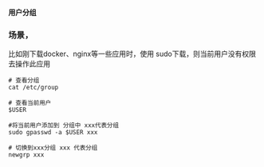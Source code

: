 #### 用户分组

### 场景，

比如刚下载docker、nginx等一些应用时，使用 sudo下载，则当前用户没有权限去操作此应用

```shell
# 查看分组
cat /etc/group

# 查看当前用户
$USER

#将当前用户添加到 分组中 xxx代表分组
sudo gpasswd -a $USER xxx

# 切换到xxx分组 xxx 代表分组
newgrp xxx
```